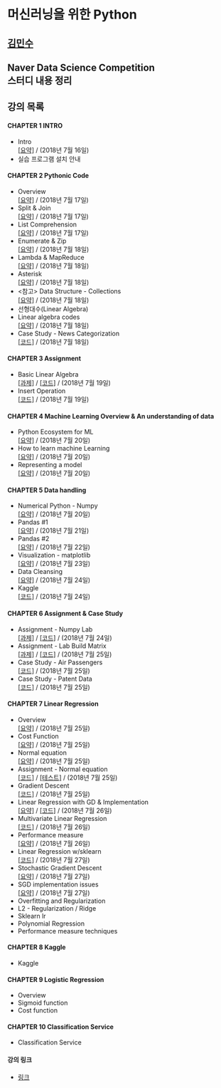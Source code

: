 머신러닝을 위한 Python
===============================
[김민수](https://github.com/alstn2468)
-------------------------------


## Naver Data Science Competition<br/>스터디 내용 정리<br/>


## 강의 목록

#### CHAPTER 1 INTRO
- Intro<br/>
[[요약]](https://github.com/alstn2468/Python_For_Machine_Learning/blob/master/Chapter.1/1.md)
 / (2018년 7월 16일)
- 실습 프로그램 설치 안내


#### CHAPTER 2 Pythonic Code
- Overview<br/>
[[요약]](https://github.com/alstn2468/Python_For_Machine_Learning/blob/master/Chapter.2/1.md)
 / (2018년 7월 17일)
- Split & Join<br/>
[[요약]](https://github.com/alstn2468/Python_For_Machine_Learning/blob/master/Chapter.2/2.md)
 / (2018년 7월 17일)
- List Comprehension<br/>
[[요약]](https://github.com/alstn2468/Python_For_Machine_Learning/blob/master/Chapter.2/3.md)
 / (2018년 7월 17일)
- Enumerate & Zip<br/>
[[요약]](https://github.com/alstn2468/Python_For_Machine_Learning/blob/master/Chapter.2/4.md)
 / (2018년 7월 18일)
- Lambda & MapReduce<br/>
[[요약]](https://github.com/alstn2468/Python_For_Machine_Learning/blob/master/Chapter.2/5.md)
 / (2018년 7월 18일)
- Asterisk<br/>
[[요약]](https://github.com/alstn2468/Python_For_Machine_Learning/blob/master/Chapter.2/6.md)
 / (2018년 7월 18일)
- <참고> Data Structure - Collections<br/>
[[요약]](https://github.com/alstn2468/Python_For_Machine_Learning/blob/master/Chapter.2/7.md)
 / (2018년 7월 18일)
- 선형대수(Linear Algebra)
- Linear algebra codes<br/>
[[요약]](https://github.com/alstn2468/Python_For_Machine_Learning/blob/master/Chapter.2/8.md)
 / (2018년 7월 18일)
- Case Study - News Categorization<br/>
[[코드]](https://github.com/alstn2468/Python_For_Machine_Learning/blob/master/Chapter.2/news_categorizer.py)
 / (2018년 7월 18일)


#### CHAPTER 3 Assignment
- Basic Linear Algebra<br/>
[[과제]](https://github.com/alstn2468/Python_For_Machine_Learning/blob/master/Chapter.3/1.md) / [[코드]](https://github.com/alstn2468/Python_For_Machine_Learning/blob/master/Chapter.3/basic_linear_algebra.py)
 / (2018년 7월 19일)
- Insert Operation<br/>
[[코드]](https://github.com/alstn2468/Python_For_Machine_Learning/blob/master/Chapter.3/Insert_Operation.py)
 / (2018년 7월 19일)


#### CHAPTER 4 Machine Learning Overview & An understanding of data
- Python Ecosystem for ML<br/>
[[요약]](https://github.com/alstn2468/Python_For_Machine_Learning/blob/master/Chapter.4/1.md)
 / (2018년 7월 20일)
- How to learn machine Learning<br/>
[[요약]](https://github.com/alstn2468/Python_For_Machine_Learning/blob/master/Chapter.4/2.md)
 / (2018년 7월 20일)
- Representing a model<br/>
[[요약]](https://github.com/alstn2468/Python_For_Machine_Learning/blob/master/Chapter.4/3.md)
 / (2018년 7월 20일)


#### CHAPTER 5 Data handling
- Numerical Python - Numpy<br/>
[[요약]](https://github.com/alstn2468/Python_For_Machine_Learning/blob/master/Chapter.5/1/1.md)
 / (2018년 7월 20일)
- Pandas #1<br/>
[[요약]](https://github.com/alstn2468/Python_For_Machine_Learning/blob/master/Chapter.5/2/2.md)
 / (2018년 7월 21일)
- Pandas #2<br/>
[[요약]](https://github.com/alstn2468/Python_For_Machine_Learning/blob/master/Chapter.5/3/3.md)
 / (2018년 7월 22일)
- Visualization - matplotlib<br/>
[[요약]](https://github.com/alstn2468/Python_For_Machine_Learning/blob/master/Chapter.5/4/4.md)
 / (2018년 7월 23일)
- Data Cleansing<br/>
[[요약]](https://github.com/alstn2468/Python_For_Machine_Learning/blob/master/Chapter.5/5/5.md)
 / (2018년 7월 24일)
- Kaggle<br/>
[[코드]](https://github.com/alstn2468/Python_For_Machine_Learning/blob/master/Chapter.5/6/6.ipynb)
 / (2018년 7월 24일)


#### CHAPTER 6 Assignment & Case Study
- Assignment - Numpy Lab<br/>
[[과제]](https://github.com/alstn2468/Python_For_Machine_Learning/blob/master/Chapter.6/1.md) / [[코드]](https://github.com/alstn2468/Python_For_Machine_Learning/blob/master/Chapter.6/numpy_lab.py)
 / (2018년 7월 24일)
- Assignment - Lab Build Matrix<br/>
[[과제]](https://github.com/alstn2468/Python_For_Machine_Learning/blob/master/Chapter.6/2.md) / [[코드]](https://github.com/alstn2468/Python_For_Machine_Learning/blob/master/Chapter.6/build_matrix.py)
 / (2018년 7월 25일)
- Case Study - Air Passengers<br/>
[[코드]](https://github.com/alstn2468/Python_For_Machine_Learning/blob/master/Chapter.6/3.ipynb)
 / (2018년 7월 25일)
- Case Study - Patent Data<br/>
[[코드]](https://github.com/alstn2468/Python_For_Machine_Learning/blob/master/Chapter.6/4.ipynb)
 / (2018년 7월 25일)


#### CHAPTER 7 Linear Regression
- Overview<br/>
[[요약]](https://github.com/alstn2468/Python_For_Machine_Learning/blob/master/Chapter.7/1.md)
 / (2018년 7월 25일)
- Cost Function<br/>
[[요약]](https://github.com/alstn2468/Python_For_Machine_Learning/blob/master/Chapter.7/2.md)
 / (2018년 7월 25일)
- Normal equation<br/>
[[요약]](https://github.com/alstn2468/Python_For_Machine_Learning/blob/master/Chapter.7/3.md)
 / (2018년 7월 25일)
- Assignment - Normal equation<br/>
[[코드]](https://github.com/alstn2468/Python_For_Machine_Learning/blob/master/Chapter.7/normal_equation_lr.py) / [[테스트]](https://github.com/alstn2468/Python_For_Machine_Learning/blob/master/Chapter.7/4.ipynb) / (2018년 7월 25일)
- Gradient Descent<br/>
[[코드]](https://github.com/alstn2468/Python_For_Machine_Learning/blob/master/Chapter.7/5.ipynb)
 / (2018년 7월 25일)
- Linear Regression with GD & Implementation<br/>
[[요약]](https://github.com/alstn2468/Python_For_Machine_Learning/blob/master/Chapter.7/6.md) / [[코드]](https://github.com/alstn2468/Python_For_Machine_Learning/blob/master/Chapter.7/6.ipynb)
 / (2018년 7월 26일)
- Multivariate Linear Regression<br/>
[[코드]](https://github.com/alstn2468/Python_For_Machine_Learning/blob/master/Chapter.7/7.ipynb)
 / (2018년 7월 26일)
- Performance measure<br/>
[[요약]](https://github.com/alstn2468/Python_For_Machine_Learning/blob/master/Chapter.7/8.md)
 / (2018년 7월 26일)
- Linear Regression w/sklearn<br/>
[[코드]](https://github.com/alstn2468/Python_For_Machine_Learning/blob/master/Chapter.7/9.ipynb)
 / (2018년 7월 27일)
- Stochastic Gradient Descent<br/>
[[요약]](https://github.com/alstn2468/Python_For_Machine_Learning/blob/master/Chapter.7/10.md)
 / (2018년 7월 27일)
- SGD implementation issues<br/>
[[요약]](https://github.com/alstn2468/Python_For_Machine_Learning/blob/master/Chapter.7/11.md)
 / (2018년 7월 27일)
- Overfitting and Regularization
- L2 - Regularization / Ridge
- Sklearn lr
- Polynomial Regression
- Performance measure techniques


#### CHAPTER 8 Kaggle
- Kaggle


#### CHAPTER 9 Logistic Regression
- Overview
- Sigmoid function
- Cost function


#### CHAPTER 10 Classification Service
- Classification Service

#### 강의 링크
- [링크](https://www.edwith.org/aipython/joinLectures/14365)
